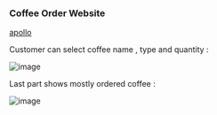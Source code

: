 
<h3>Coffee Order Website</h3>

[apollo](https://user-images.githubusercontent.com/77552205/157327034-f43affdd-5db8-4d9a-a66c-32fec6ec039b.jpg)


Customer can select coffee name , type and quantity :


![image](https://user-images.githubusercontent.com/77552205/157327285-5817ceaf-b2ba-4f81-8098-73e0c2559d68.png)



Last part shows mostly ordered coffee :

![image](https://user-images.githubusercontent.com/77552205/157327544-8be9dd7c-1a82-40ca-8ebf-ecc1f9c6db97.png)
